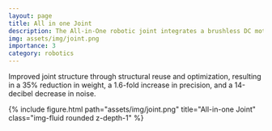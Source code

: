 ```yaml
---
layout: page
title: All in one Joint
description: The All-in-One robotic joint integrates a brushless DC motor, a magnetic encoder, a circular grating, a reducer, and a power-off brake into a compact and efficient module.
img: assets/img/joint.png
importance: 3
category: robotics
---
```



Improved joint structure through structural reuse and optimization, resulting in a 35% reduction in weight, a 1.6-fold increase in precision, and a 14-decibel decrease in noise.
<div class="row">
    <div class="col-sm mt-3 mt-md-0">
        {% include figure.html path="assets/img/joint.png" title="All-in-one Joint" class="img-fluid rounded z-depth-1" %}
    </div>
</div>
